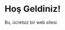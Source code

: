 <!DOCTYPE html>
<html>
<head>
    <title>Benim Sitem</title>
</head>
<body>
    <h1>Hoş Geldiniz!</h1>
    <p>Bu, ücretsiz bir web sitesi.</p>
</body>
</html>
